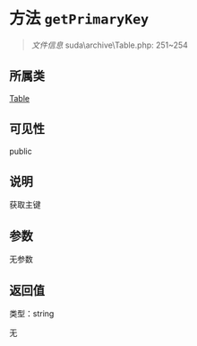 # 方法 `getPrimaryKey`

> *文件信息* suda\archive\Table.php: 251~254

## 所属类 

[Table](../Table.md)

## 可见性

 public 

## 说明

获取主键


## 参数


无参数


## 返回值

类型：string

无


